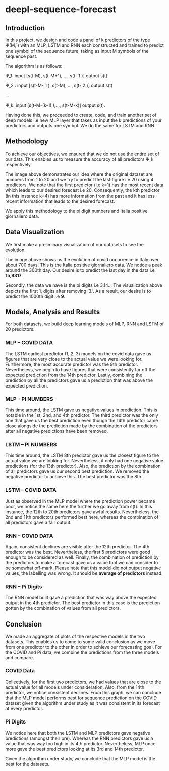 # deepl-sequence-forecast


## Introduction

In this project, we design and code a panel of k predictors of the type Ψ(M,1) with an MLP, LSTM and
RNN each constructed and trained to predict one symbol of the sequence future, taking as input M
symbols of the sequence past.

The algorithm is as follows:

Ψ_1: input [s(t-M), s(t-M+1), ..., s(t- 1 )] output s(t)

Ψ_2 : input [s(t-M- 1 ), s(t-M), ..., s(t- 2 )] output s(t)

...

Ψ_k: input [s(t-M-(k-1) ),..., s(t-M-k)] output s(t).

Having done this, we proceeded to create, code, and train another set of deep models i.e new MLP
layer that takes as input the k predictions of your predictors and outputs one symbol. We do the same
for LSTM and RNN.

## Methodology

To achieve our objectives, we ensured that we do not use the entire set of our data. This enables us
to measure the accuracy of all predictors Ψ_k respectively.

The image above demonstrates our idea where the original dataset are numbers from 1 to 20 and we
try to predict the last figure i.e 20 using 4 predictors. We note that the first predictor (i.e k=1) has the
most recent data which leads to our desired forecast i.e 20. Consequently, the kth predictor (in this
instance k=4) has more information from the past and it has less recent information that leads to the
desired forecast.

We apply this methodology to the pi digit numbers and Italia positive giornaliero data.


## Data Visualization

We first make a preliminary visualization of our datasets to see the evolution.

The image above shows us the evolution of covid occurrence in Italy over about 700 days. This is the
Italia positive giornaliero data. We notice a peak around the 300th day. Our desire is to predict the last
day in the data i.e **15,9317**.

Secondly, the data we have is the pi digits i.e 3.14... The visualization above depicts the first 1,
digits after removing ‘3.’. As a result, our desire is to predict the 1000th digit i.e **9**.


## Models, Analysis and Results

For both datasets, we build deep learning models of MLP, RNN and LSTM of 20 predictors.

### MLP – COVID DATA

The LSTM earliest predictor (1, 2, 3) models on the covid data gave us figures that are very close to
the actual value we were looking for. Furthermore, the most accurate predictor was the 9th predictor.
Nevertheless, we begin to have figures that were consistently far off the expected prediction from the
14th predictor. Lastly, combining the prediction by all the predictors gave us a prediction that was
above the expected prediction.

### MLP – PI NUMBERS

This time around, the LSTM gave us negative values in prediction. This is notable in the 1st, 2nd, and 4th
predictor. The third predictor was the only one that gave us the best prediction even though the 14th
predictor came close alongside the prediction made by the combination of the predictors after all
negative predictions have been removed.


### LSTM – PI NUMBERS

This time around, the LSTM 8th predictor gave us the closest figure to the actual value we are looking
for. Nevertheless, it only had one negative value predictions (for the 13th predictor). Also, the
prediction by the combination of all predictors gave us our second best prediction. We removed the
negative predictor to achieve this. The best predictor was the 8th.

### LSTM – COVID DATA

Just as observed in the MLP model where the prediction power became poor, we notice the same
here the further we go away from s(t). In this instance, the 12th to 20th predictors gave awful results.
Nevertheless, the 2nd and 11th predictors performed best here, whereas the combination of all
predictors gave a fair output.


### RNN – COVID DATA

Again, consistent declines are visible after the 12th predictor. The 4th predictor was the best.
Nevertheless, the first 5 predictors were good enough to be considered as well. Finally, the
combination of prediction by the predictors to make a forecast gave us a value that we can consider
to be somewhat off-mark. Please note that this model did not output negative values, the labelling
was wrong. It should be **average of predictors** instead.

### RNN – Pi Digits

The RNN model built gave a prediction that was way above the expected output in the 4th predictor.
The best predictor in this case is the prediction gotten by the combination of values from all predictors.


## Conclusion

We made an aggregate of plots of the respective models in the two datasets. This enables us to come
to some valid conclusion as we move from one predictor to the other in order to achieve our
forecasting goal. For the COVID and Pi data, we combine the predictions from the three models and
compare.

### COVID Data

Collectively, for the first two predictors, we had values that are close to the actual value for all models
under consideration. Also, from the 14th predictor, we notice consistent declines. From this graph, we
can conclude that the MLP model performs best for sequence prediction on the COVID dataset given
the algorithm under study as it was consistent in its forecast at every predictor.

### Pi Digits

We notice here that both the LSTM and MLP predictors gave negative predictions (amongst their pre).
Whereas the RNN predictors gave us a value that was way too high in its 4th predictor. Nevertheless,
MLP once more gave the best predictors looking at its 3rd and 14th predictor.

Given the algorithm under study, we conclude that the MLP model is the best for the datasets.
